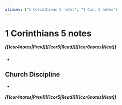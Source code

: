 ```yaml
---
aliases: ["1 Corinthians 5 notes", "1 Cor. 5 notes"]
---
```

# 1 Corinthians 5 notes
##### <span class=arrow-left></span>[[1cor4notes|Prev]]<span class=navigation-separator></span>[[1cor5|Read]]<span class=navigation-separator></span>[[1cor6notes|Next]]<span class=arrow-right></span>
- 
## Church Discipline
- 
##### <span class=arrow-left></span>[[1cor4notes|Prev]]<span class=navigation-separator></span>[[1cor5|Read]]<span class=navigation-separator></span>[[1cor6notes|Next]]<span class=arrow-right></span>